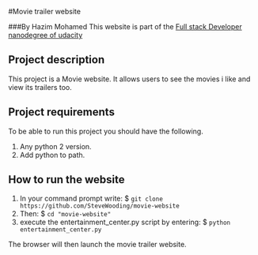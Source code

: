 #Movie trailer website

###By Hazim Mohamed
This website is part of the [Full stack Developer nanodegree of udacity](https://www.udacity.com/course/full-stack-web-developer-nanodegree--nd004)

## Project description

This project is a Movie website. It allows users to see the movies i like and view its trailers too.

## Project requirements

To be able to run this project you should have the following.

1. Any python 2 version.
2. Add python to path.

## How to run the website

1. In your command prompt write: $ `git clone https://github.com/SteveWooding/movie-website`
2. Then: $ `cd "movie-website"`
3. execute the entertainment_center.py script by entering: $ `python entertainment_center.py`

The browser will then launch the movie trailer website.

